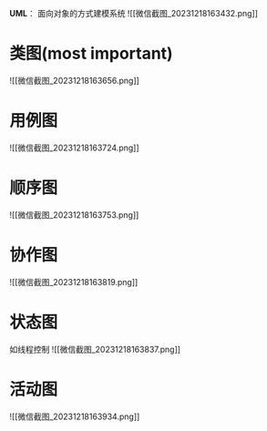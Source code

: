 **UML**：
	面向对象的方式建模系统
![[微信截图_20231218163432.png]]

# 类图(most important)
![[微信截图_20231218163656.png]]

# 用例图
![[微信截图_20231218163724.png]]

# 顺序图
![[微信截图_20231218163753.png]]

# 协作图
![[微信截图_20231218163819.png]]

# 状态图
如线程控制
![[微信截图_20231218163837.png]]

# 活动图
![[微信截图_20231218163934.png]]

